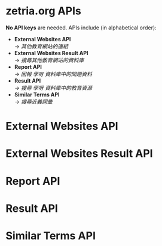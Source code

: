 # zetria.org APIs  

**No API keys** are needed.
APIs include (in alphabetical order):  
  
- **External Websites API**  
 -> *其他教育網站的連結*
- **External Websites Result API**  
 -> *搜尋其他教育網站的資料庫*
- **Report API**  
 -> *回報 學呀 資料庫中的問題資料*
- **Result API**  
 -> *搜尋 學呀 資料庫中的教育資源*
- **Similar Terms API**  
 -> *搜尋近義詞彙*
    
# External Websites API
  
# External Websites Result API
  
# Report API
  
# Result API
  
# Similar Terms API
  

